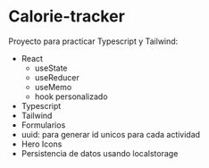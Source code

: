 # Calorie-tracker

Proyecto para practicar Typescript y Tailwind:

- React
  - useState
  - useReducer
  - useMemo
  - hook personalizado
- Typescript
- Tailwind
- Formularios
- uuid: para generar id unicos para cada actividad
- Hero Icons
- Persistencia de datos usando localstorage
